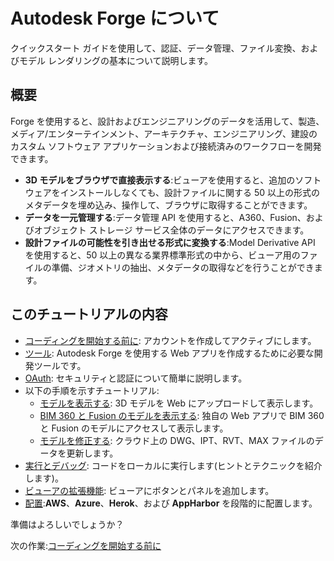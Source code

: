# Autodesk Forge について 

クイックスタート ガイドを使用して、認証、データ管理、ファイル変換、およびモデル レンダリングの基本について説明します。

## 概要

Forge を使用すると、設計およびエンジニアリングのデータを活用して、製造、メディア/エンターテインメント、アーキテクチャ、エンジニアリング、建設のカスタム ソフトウェア アプリケーションおよび接続済みのワークフローを開発できます。

- **3D モデルをブラウザで直接表示する**:ビューアを使用すると、追加のソフトウェアをインストールしなくても、設計ファイルに関する 50 以上の形式のメタデータを埋め込み、操作して、ブラウザに取得することができます。
- **データを一元管理する**:データ管理 API を使用すると、A360、Fusion、およびオブジェクト ストレージ サービス全体のデータにアクセスできます。
- **設計ファイルの可能性を引き出せる形式に変換する**:Model Derivative API を使用すると、50 以上の異なる業界標準形式の中から、ビューア用のファイルの準備、ジオメトリの抽出、メタデータの取得などを行うことができます。

## このチュートリアルの内容

- [コーディングを開始する前に](account/)\: アカウントを作成してアクティブにします。
- [ツール](environment/tools/)\: Autodesk Forge を使用する Web アプリを作成するために必要な開発ツールです。
- [OAuth](oauth/)\: セキュリティと認証について簡単に説明します。
- 以下の手順を示すチュートリアル: 
  - [モデルを表示する](tutorials/viewmodels)\: 3D モデルを Web にアップロードして表示します。
  - [BIM 360 と Fusion のモデルを表示する](tutorials/viewhubmodels)\: 独自の Web アプリで BIM 360 と Fusion のモデルにアクセスして表示します。
  - [モデルを修正する](tutorials/modifymodels)\: クラウド上の DWG、IPT、RVT、MAX ファイルのデータを更新します。
- [実行とデバッグ](environment/rundebug/readme.md)\: コードをローカルに実行します(ヒントとテクニックを紹介します)。
- [ビューアの拡張機能](tutorials/extensions.md)\: ビューアにボタンとパネルを追加します。
- [配置](deployment/):**AWS**、**Azure**、**Herok**、および **AppHarbor** を段階的に配置します。

準備はよろしいでしょうか？ 

次の作業:[コーディングを開始する前に](account/)